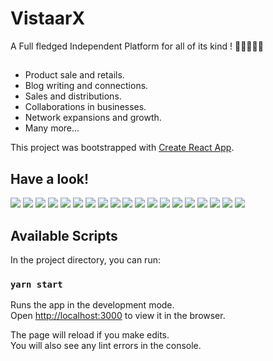 # VistaarX

A Full fledged Independent Platform for all of its kind ! 👨‍💼👩‍💼🚀

##
* Product sale and retails.
* Blog writing and connections.
* Sales and distributions.
* Collaborations in businesses.
* Network expansions and growth.
* Many more...

This project was bootstrapped with [Create React App](https://github.com/facebook/create-react-app).

## Have a look!

![](./images/login.png)
![](./images/home_page.png)
![](./images/network_sent.png)
![](./images/network_received.png)
![](./images/company_profile.png)
![](./images/company_profile2.png)
![](./images/companny_catalouge.png)
![](./images/company_orders.png)
![](./images/create_post.png)
![](./images/feed.png)
![](./images/post_in_profile.png)
![](./images/post_like_comment.png)
![](./images/user_profile.png)
![](./images/signup1.png)
![](./images/signup2.png)
![](./images/signup3.png)
![](./images/signup4.png)
![](./images/signup5.png)
![](./images/add_product.png)

## Available Scripts

In the project directory, you can run:

### `yarn start`

Runs the app in the development mode.\
Open [http://localhost:3000](http://localhost:3000) to view it in the browser.

The page will reload if you make edits.\
You will also see any lint errors in the console.
